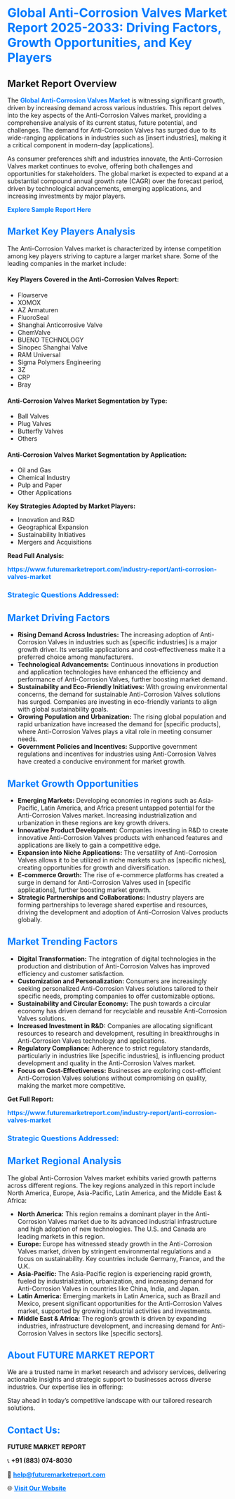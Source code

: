 <h1 style="color: #007BFF;">Global Anti-Corrosion Valves Market Report 2025-2033: Driving Factors, Growth Opportunities, and Key Players</h1>

<section id="overview">
<h2>Market Report Overview</h2>
<p>The <a href="https://www.futuremarketreport.com/industry-report/anti-corrosion-valves-market" style="color: #007BFF; text-decoration: none;"><strong>Global Anti-Corrosion Valves Market</strong></a> is witnessing significant growth, driven by increasing demand across various industries. This report delves into the key aspects of the Anti-Corrosion Valves market, providing a comprehensive analysis of its current status, future potential, and challenges. The demand for Anti-Corrosion Valves has surged due to its wide-ranging applications in industries such as [insert industries], making it a critical component in modern-day [applications].</p>
<p>As consumer preferences shift and industries innovate, the Anti-Corrosion Valves market continues to evolve, offering both challenges and opportunities for stakeholders. The global market is expected to expand at a substantial compound annual growth rate (CAGR) over the forecast period, driven by technological advancements, emerging applications, and increasing investments by major players.</p>
</section>

<section id="overview">
<p><a href="https://www.futuremarketreport.com/request-sample/reportId=62808" style="color: #007BFF; text-decoration: none;"><strong>Explore Sample Report Here</strong></a></p>
</section>

<section id="key-players">
<h2 style="color: #007BFF;">Market Key Players Analysis</h2>
<p>The Anti-Corrosion Valves market is characterized by intense competition among key players striving to capture a larger market share. Some of the leading companies in the market include:</p>
<h4>Key Players Covered in the Anti-Corrosion Valves Report:</h4>
<ul><li>Flowserve</li><li>XOMOX</li><li>AZ Armaturen</li><li>FluoroSeal</li><li>Shanghai Anticorrosive Valve</li><li>ChemValve</li><li>BUENO TECHNOLOGY</li><li>Sinopec Shanghai Valve</li><li>RAM Universal</li><li>Sigma Polymers Engineering</li><li>3Z</li><li>CRP</li><li>Bray</li></ul>
<h4>Anti-Corrosion Valves Market Segmentation by Type:</h4>
<ul><li>Ball Valves</li><li>Plug Valves</li><li>Butterfly Valves</li><li>Others</li></ul>

<h4>Anti-Corrosion Valves Market Segmentation by Application:</h4>
<ul><li>Oil and Gas</li><li>Chemical Industry</li><li>Pulp and Paper</li><li>Other Applications</li></ul>
<p><strong>Key Strategies Adopted by Market Players:</strong></p>
<ul>
<li>Innovation and R&D</li>
<li>Geographical Expansion</li>
<li>Sustainability Initiatives</li>
<li>Mergers and Acquisitions</li>
</ul>
</section>

<section>
<p><strong>Read Full Analysis: </strong></p><a href="https://www.futuremarketreport.com/industry-report/anti-corrosion-valves-market" style="color: #007BFF; text-decoration: none;"><strong>https://www.futuremarketreport.com/industry-report/anti-corrosion-valves-market</strong></a>
<h3 style="color: #007BFF;">Strategic Questions Addressed:</h3>
</section>

<section id="driving-factors">
<h2 style="color: #007BFF;">Market Driving Factors</h2>
<ul>
<li><strong>Rising Demand Across Industries:</strong> The increasing adoption of Anti-Corrosion Valves in industries such as [specific industries] is a major growth driver. Its versatile applications and cost-effectiveness make it a preferred choice among manufacturers.</li>
<li><strong>Technological Advancements:</strong> Continuous innovations in production and application technologies have enhanced the efficiency and performance of Anti-Corrosion Valves, further boosting market demand.</li>
<li><strong>Sustainability and Eco-Friendly Initiatives:</strong> With growing environmental concerns, the demand for sustainable Anti-Corrosion Valves solutions has surged. Companies are investing in eco-friendly variants to align with global sustainability goals.</li>
<li><strong>Growing Population and Urbanization:</strong> The rising global population and rapid urbanization have increased the demand for [specific products], where Anti-Corrosion Valves plays a vital role in meeting consumer needs.</li>
<li><strong>Government Policies and Incentives:</strong> Supportive government regulations and incentives for industries using Anti-Corrosion Valves have created a conducive environment for market growth.</li>
</ul>
</section>

<section id="growth-opportunities">
<h2 style="color: #007BFF;">Market Growth Opportunities</h2>
<ul>
<li><strong>Emerging Markets:</strong> Developing economies in regions such as Asia-Pacific, Latin America, and Africa present untapped potential for the Anti-Corrosion Valves market. Increasing industrialization and urbanization in these regions are key growth drivers.</li>
<li><strong>Innovative Product Development:</strong> Companies investing in R&D to create innovative Anti-Corrosion Valves products with enhanced features and applications are likely to gain a competitive edge.</li>
<li><strong>Expansion into Niche Applications:</strong> The versatility of Anti-Corrosion Valves allows it to be utilized in niche markets such as [specific niches], creating opportunities for growth and diversification.</li>
<li><strong>E-commerce Growth:</strong> The rise of e-commerce platforms has created a surge in demand for Anti-Corrosion Valves used in [specific applications], further boosting market growth.</li>
<li><strong>Strategic Partnerships and Collaborations:</strong> Industry players are forming partnerships to leverage shared expertise and resources, driving the development and adoption of Anti-Corrosion Valves products globally.</li>
</ul>
</section>

<section id="trending-factors">
<h2 style="color: #007BFF;">Market Trending Factors</h2>
<ul>
<li><strong>Digital Transformation:</strong> The integration of digital technologies in the production and distribution of Anti-Corrosion Valves has improved efficiency and customer satisfaction.</li>
<li><strong>Customization and Personalization:</strong> Consumers are increasingly seeking personalized Anti-Corrosion Valves solutions tailored to their specific needs, prompting companies to offer customizable options.</li>
<li><strong>Sustainability and Circular Economy:</strong> The push towards a circular economy has driven demand for recyclable and reusable Anti-Corrosion Valves solutions.</li>
<li><strong>Increased Investment in R&D:</strong> Companies are allocating significant resources to research and development, resulting in breakthroughs in Anti-Corrosion Valves technology and applications.</li>
<li><strong>Regulatory Compliance:</strong> Adherence to strict regulatory standards, particularly in industries like [specific industries], is influencing product development and quality in the Anti-Corrosion Valves market.</li>
<li><strong>Focus on Cost-Effectiveness:</strong> Businesses are exploring cost-efficient Anti-Corrosion Valves solutions without compromising on quality, making the market more competitive.</li>
</ul>
</section>

<section>
<p><strong>Get Full Report: </strong></p><a href="https://www.futuremarketreport.com/industry-report/anti-corrosion-valves-market" style="color: #007BFF; text-decoration: none;"><strong>https://www.futuremarketreport.com/industry-report/anti-corrosion-valves-market</strong></a>
<h3 style="color: #007BFF;">Strategic Questions Addressed:</h3>
</section>


<section id="regional-analysis">
<h2 style="color: #007BFF;">Market Regional Analysis</h2>
<p>The global Anti-Corrosion Valves market exhibits varied growth patterns across different regions. The key regions analyzed in this report include North America, Europe, Asia-Pacific, Latin America, and the Middle East & Africa:</p>
<ul>
<li><strong>North America:</strong> This region remains a dominant player in the Anti-Corrosion Valves market due to its advanced industrial infrastructure and high adoption of new technologies. The U.S. and Canada are leading markets in this region.</li>
<li><strong>Europe:</strong> Europe has witnessed steady growth in the Anti-Corrosion Valves market, driven by stringent environmental regulations and a focus on sustainability. Key countries include Germany, France, and the U.K.</li>
<li><strong>Asia-Pacific:</strong> The Asia-Pacific region is experiencing rapid growth, fueled by industrialization, urbanization, and increasing demand for Anti-Corrosion Valves in countries like China, India, and Japan.</li>
<li><strong>Latin America:</strong> Emerging markets in Latin America, such as Brazil and Mexico, present significant opportunities for the Anti-Corrosion Valves market, supported by growing industrial activities and investments.</li>
<li><strong>Middle East & Africa:</strong> The region’s growth is driven by expanding industries, infrastructure development, and increasing demand for Anti-Corrosion Valves in sectors like [specific sectors].</li>
</ul>
</section>

<footer>
<h2 style="color: #007BFF;">About FUTURE MARKET REPORT</h2>
<p>We are a trusted name in market research and advisory services, delivering actionable insights and strategic support to businesses across diverse industries. Our expertise lies in offering:</p>

<p>Stay ahead in today’s competitive landscape with our tailored research solutions.</p>

<h2 style="color: #007BFF;">Contact Us:</h2>
<p><strong>FUTURE MARKET REPORT</strong></p>
<p>📞 <strong>+91 (883) 074-8030</strong></p>
<p>📧 <strong><a href="mailto:help@futuremarketreport.com" style="color: #007BFF;">help@futuremarketreport.com</a></strong></p>
<p>🌐 <strong><a href="https://www.futuremarketreport.com/" style="color: #007BFF;">Visit Our Website</a></strong></p>
</footer>